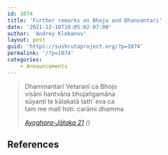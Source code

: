 ```yaml
---
id: 1074
title: 'Further remarks on Bhoja and Dhanvantari'
date: '2021-12-10T10:05:02-07:00'
author: 'Andrey Klebanov'
layout: post
guid: 'https://sushrutaproject.org/?p=1074'
permalink: '/?p=1074'
categories:
    - Announcements
---
```


> Dhammantarī Vetaraṇī ca Bhojo   
> visāni hantvāna bhujañgamāna  
> sūyanti te kālakatā tath’ eva ca   
> tam me matī hoti: carāmi dhamma
> 
> <cite>[Ayoghara-Jātaka 21](https://archive.org/details/jtakatogetherwi00unkngoog/page/496/mode/2up) (<span class="zp-InText-zp-ID--2579494-3EQV4RMK--wp1074 zp-InText-Citation loading" rel="{ 'pages': '496', 'items': '{2579494:3EQV4RMK}', 'format': '%a% %d%, %p%', 'brackets': '', 'etal': '', 'separator': '', 'and': '' }"></span>)</cite>

## References

<div class="zp-Zotpress zp-Zotpress-InTextBib wp-block-group zp-Post-1074" id="zp-InTextBib-zotpress-56c927d97ab34af6ab2e79f80582822a"> <span class="ZP_ITEM_KEY" style="display: none;">{2579494:3EQV4RMK}</span> <span class="ZP_STYLE" style="display: none;">chicago-author-date</span> <span class="ZP_SORTBY" style="display: none;">default</span> <span class="ZP_ORDER" style="display: none;">asc</span> <span class="ZP_TITLE" style="display: none;"></span> <span class="ZP_SHOWIMAGE" style="display: none;"></span> <span class="ZP_SHOWTAGS" style="display: none;"></span> <span class="ZP_DOWNLOADABLE" style="display: none;"></span> <span class="ZP_NOTES" style="display: none;"></span> <span class="ZP_ABSTRACT" style="display: none;"></span> <span class="ZP_CITEABLE" style="display: none;"></span> <span class="ZP_TARGET" style="display: none;"></span> <span class="ZP_URLWRAP" style="display: none;"></span> <span class="ZP_FORCENUM" style="display: none;">0</span> <span class="ZP_HIGHLIGHT" style="display: none;"></span> <span class="ZP_POSTID" style="display: none;">1074</span><div class="zp-List loading"><div class="zp-SEO-Content"></div></div></div>